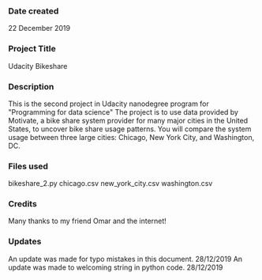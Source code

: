 ### Date created
22 December 2019

### Project Title
Udacity Bikeshare

### Description
This is the second project in Udacity nanodegree program for "Programming for data science"
The project is to use data provided by Motivate, a bike share system provider for many major cities in the United States, to uncover bike share usage patterns. You will compare the system usage between three large cities: Chicago, New York City, and Washington, DC.

### Files used
bikeshare_2.py
chicago.csv
new_york_city.csv
washington.csv

### Credits
Many thanks to my friend Omar and the internet!

### Updates
An update was made for typo mistakes in this document. 28/12/2019
An update was made to welcoming string in python code. 28/12/2019
